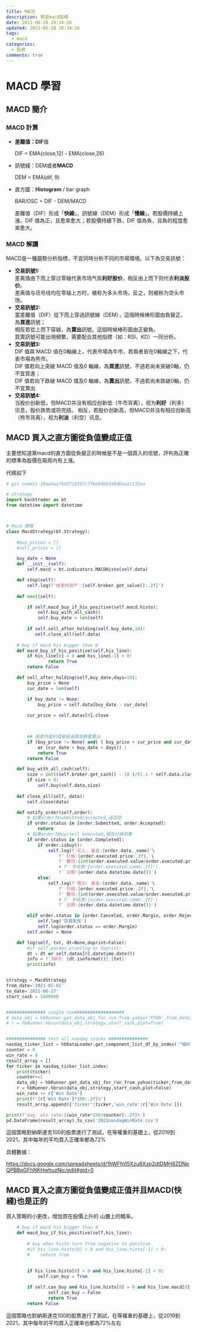 ```yaml
---
title: MACD
description: 學習macd指標
date: 2021-06-20 20:34:26
updated: 2021-06-20 20:34:26
tags:
  - macd
categories:
  - 投資
comments: true
---
```

# MACD 學習

## MACD 簡介

### MACD 計算

* **差離值：DIF**值

  DIF = EMA(close,12) - EMA(close,26)
* 訊號綫：DEM或者**MACD**

  DEM = EMA(dif, 9)
* 直方圖：**Histogram** / bar graph

  BAR/OSC = DIF - DEM/MACD

  差離值（DIF）形成「**快線**」，訊號線（DEM）形成「**慢線**」。若股價持續上漲，DIF 值為正，且愈來愈大；若股價持續下跌，DIF 值為負，且負的程度愈來愈大。 

### MACD 解讀

MACD是一種趨勢分析指標，不宜同時分析不同的市場環境。以下為交易訊號：  

* **交易訊號1:** \
  差离值由下而上穿过零轴代表市场气氛**利好股价**，相反由上而下则代表**利淡股价**。\
  差离值与讯号线均在零轴上方时，被称为多头市场，反之，则被称为空头市场。 
* **交易訊號2:** \
  當差離值（DIF）從下而上穿過訊號線（DEM），這個時候棒形圖由負變正，為**買進**訊號；\
  相反若從上而下穿越，為**賣出**訊號。這個時候棒形圖由正變負。 \
  買賣訊號可能出現頻繁，需要配合其他指標（如：RSI、KD）一同分析。
* **交易訊號3:** \
  DIF 值與 MACD 值在0軸線上，代表市場為牛市，若兩者皆在0軸線之下，代表市場為熊市。 \
  DIF 值若向上突破 MACD 值及0 軸線，為**買進**訊號，不過若尚未突破0軸，仍不宜買進；\
  DIF 值若向下跌破 MACD 值及0 軸線，為**賣出**訊號，不過若尚未跌破0軸，仍不宜賣出
* **交易訊號4:** \
  当股价创新低，但MACD并没有相应创新低（牛市背离），视为**利好**（利多）讯息，股价跌势或将完结。
  相反，若股价创新高，但MACD并没有相应创新高（熊市背离），视为**利淡**（利空）讯息。

## MACD 買入之直方圖從負值變成正值

主要想知道黨macd的直方圖從負變正的時候是不是一個買入的信號，評判為正確的標準為股價在兩周内有上漲。

代碼如下

```python
# git commit 19ae4aa7bd271b557c7f6e94bb3a9d6aa1c132ea

# strategy
import backtrader as bt
from datetime import datetime



# Macd 策略
class MacdStrategy(bt.Strategy):
    
    #buy_prices = []
    #sell_prices = []

    buy_date = None
    def __init__(self):
        self.macd = bt.indicators.MACDHisto(self.data)

    def stop(self):
        self.log(f'结束时资产：{self.broker.get_value():.2f}')
        
    def next(self):  

        if self.macd_buy_if_his_positive(self.macd.histo):
            self.buy_with_all_cash()
            self.buy_date = len(self)
        
        if self.sell_after_holding(self.buy_date,10):
           self.close_all(self.data) 
    
    # buy if macd his bigger than 0 
    def macd_buy_if_his_positive(self,his_line):
        if his_line[0] > 0 and his_line[-1] < 0:
                return True
        return False

    def sell_after_holding(self,buy_date,days=10):
        buy_price = None
        cur_date = len(self)

        if buy_date != None:
            buy_price = self.data[buy_date - cur_date]
        
        cur_price = self.datas[0].close


        
        ## 兩周内盈利或者超過兩周都要賣出
        if (buy_price != None) and( ( buy_price < cur_price and cur_date <= buy_date + days) 
            or (cur_date > buy_date + days)) :
            return True
        return False

    def buy_with_all_cash(self):
        size = int((self.broker.get_cash() - 10 )/(1.1 * self.data.close))
        if size > 0:
            self.buy(self.data,size)
    
    def close_all(self, data):
        self.close(data)

    def notify_order(self,order):
        # 如果order为submitted/accepted,返回空
        if order.status in [order.Submitted, order.Accepted]:
            return
        # 如果order为buy/sell executed,报告价格结果
        if order.status in [order.Completed]:
            if order.isbuy(): 
                self.log(f'买入: 基金:{order.data._name}'\
                    f' 价格:{order.executed.price:.2f},'\
                    f' 數目:{int(order.executed.value/order.executed.price)},'\
                    # f' 手续费:{order.executed.comm:.2f}'\
                    f' 日期:{order.data.datetime.date()}')
            else:
                self.log(f'賣出: 基金:{order.data._name}'\
                    f' 价格:{order.executed.price:.2f},'\
                    f' 數目:{int(order.executed.value/order.executed.price)},'\
                    # f' 手续费:{order.executed.comm:.2f}'\
                    f' 日期:{order.data.datetime.date()}')

        elif order.status in [order.Canceled, order.Margin, order.Rejected]:
            self.log('交易失败')
            self.log(order.status == order.Margin)
        self.order = None

    def log(self, txt, dt=None,doprint=False):
        #if self.params.printlog or doprint:
        dt = dt or self.datas[0].datetime.date(0)
        info = f'INFO: {dt.isoformat()},{txt}'
        print(info) 


strategy = MacdStrategy
from_date='2021-01-01'
to_date='2021-06-17'
start_cash = 1000000


############### single run###################
# data_obj = hbRunner.get_data_obj_for_run_from_yahoo('PTON',from_date,to_date)
# r = hbRunner.hbrun(data_obj,strategy,start_cash,plot=True)


############### test all nasdaq stocks ###############
nasdaq_ticker_list = hbDataLoader.get_component_list_df_by_index('^NDX')
counter = 0
win_rate = 0
result_array = []
for ticker in nasdaq_ticker_list.index:
    print(ticker)
    counter+=1
    data_obj = hbRunner.get_data_obj_for_run_from_yahoo(ticker,from_date,to_date)
    r = hbRunner.hbrun(data_obj,strategy,start_cash,plot=False)
    win_rate += r['Win Rate']
    print(f"{r['Win Rate']*100:.2f}%")
    result_array.append({'ticker':ticker,'win_rate':r['Win Rate']})

print(f'avg. win rate:{(win_rate*100/counter):.2f}%')
pd.DataFrame(result_array).to_csv('2021nasdaqWinRate.csv')
```

這個策略對納斯達克100的股票進行了測試，在等權重的基礎上，從2019到2021，其中每年的平均買入正確率都為72%

具體數據：

https://docs.google.com/spreadsheets/d/1hWFfn15Xzu6Xzp2dtDMH8ZDNpQPBBpGFhNKHwhuzNic/edit#gid=0

## MACD 買入之直方圖從負值變成正值并且MACD(快綫)也是正的

 買入策略的小更改，增加買在股價上升的 山腰上的概率。

```python
    # buy if macd his bigger than 0 
    def macd_buy_if_his_positive(self,his_line):
        
        # buy when histo turn from nagative to positive
        #if his_line.histo[0] > 0 and his_line.histo[-1] < 0:
        #    return True
        
        
        if his_line.histo[0] > 0 and his_line.histo[-1] < 0:
            self.can_buy = True

        if self.can_buy and his_line.histo[0] > 0 and his_line.macd[0] > 0:
                self.can_buy = False
                return True
        return False
```

這個策略也對納斯達克100的股票進行了測試，在等權重的基礎上，從2019到2021，其中每年的平均買入正確率也都為72%左右